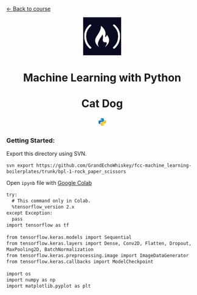 [<- Back to course](https://github.com/GrandEchoWhiskey/fcc-machine_learning-boilerplates/README.md)

<p align="center"><a href="https://www.freecodecamp.org/learn/machine-learning-with-python/">
  <img src="https://github.com/GrandEchoWhiskey/grandechowhiskey/blob/main/icons/course/fcc100.png" /><br>
</a></p>
<h1 align="center">Machine Learning with Python<br><br>Cat Dog</h1>

<p align="center"><a href="#">
  <img src="https://github.com/GrandEchoWhiskey/grandechowhiskey/blob/main/icons/programming/python.png" />
</a></p>

### Getting Started:
Export this directory using SVN.
```
svn export https://github.com/GrandEchoWhiskey/fcc-machine_learning-boilerplates/trunk/bpl-1-rock_paper_scissors
```
Open `ipynb` file with [Google Colab](https://colab.research.google.com)

```ipynb
try:
  # This command only in Colab.
  %tensorflow_version 2.x
except Exception:
  pass
import tensorflow as tf

from tensorflow.keras.models import Sequential
from tensorflow.keras.layers import Dense, Conv2D, Flatten, Dropout, MaxPooling2D, BatchNormalization
from tensorflow.keras.preprocessing.image import ImageDataGenerator
from tensorflow.keras.callbacks import ModelCheckpoint

import os
import numpy as np
import matplotlib.pyplot as plt
```